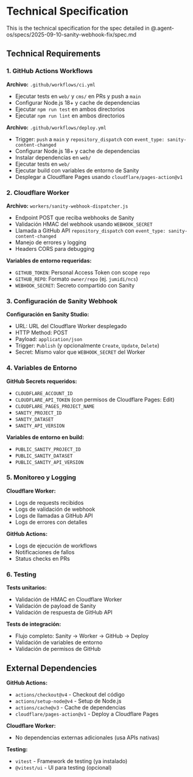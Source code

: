 # Technical Specification

This is the technical specification for the spec detailed in @.agent-os/specs/2025-09-10-sanity-webhook-fix/spec.md

## Technical Requirements

### 1. GitHub Actions Workflows

**Archivo:** `.github/workflows/ci.yml`
- Ejecutar tests en `web/` y `cms/` en PRs y push a `main`
- Configurar Node.js 18+ y cache de dependencias
- Ejecutar `npm run test` en ambos directorios
- Ejecutar `npm run lint` en ambos directorios

**Archivo:** `.github/workflows/deploy.yml`
- Trigger: `push` a `main` y `repository_dispatch` con `event_type: sanity-content-changed`
- Configurar Node.js 18+ y cache de dependencias
- Instalar dependencias en `web/`
- Ejecutar tests en `web/`
- Ejecutar build con variables de entorno de Sanity
- Desplegar a Cloudflare Pages usando `cloudflare/pages-action@v1`

### 2. Cloudflare Worker

**Archivo:** `workers/sanity-webhook-dispatcher.js`
- Endpoint POST que reciba webhooks de Sanity
- Validación HMAC del webhook usando `WEBHOOK_SECRET`
- Llamada a GitHub API `repository_dispatch` con `event_type: sanity-content-changed`
- Manejo de errores y logging
- Headers CORS para debugging

**Variables de entorno requeridas:**
- `GITHUB_TOKEN`: Personal Access Token con scope `repo`
- `GITHUB_REPO`: Formato `owner/repo` (ej. `jumidi/ncs`)
- `WEBHOOK_SECRET`: Secreto compartido con Sanity

### 3. Configuración de Sanity Webhook

**Configuración en Sanity Studio:**
- URL: URL del Cloudflare Worker desplegado
- HTTP Method: POST
- Payload: `application/json`
- Trigger: `Publish` (y opcionalmente `Create`, `Update`, `Delete`)
- Secret: Mismo valor que `WEBHOOK_SECRET` del Worker

### 4. Variables de Entorno

**GitHub Secrets requeridos:**
- `CLOUDFLARE_ACCOUNT_ID`
- `CLOUDFLARE_API_TOKEN` (con permisos de Cloudflare Pages: Edit)
- `CLOUDFLARE_PAGES_PROJECT_NAME`
- `SANITY_PROJECT_ID`
- `SANITY_DATASET`
- `SANITY_API_VERSION`

**Variables de entorno en build:**
- `PUBLIC_SANITY_PROJECT_ID`
- `PUBLIC_SANITY_DATASET`
- `PUBLIC_SANITY_API_VERSION`

### 5. Monitoreo y Logging

**Cloudflare Worker:**
- Logs de requests recibidos
- Logs de validación de webhook
- Logs de llamadas a GitHub API
- Logs de errores con detalles

**GitHub Actions:**
- Logs de ejecución de workflows
- Notificaciones de fallos
- Status checks en PRs

### 6. Testing

**Tests unitarios:**
- Validación de HMAC en Cloudflare Worker
- Validación de payload de Sanity
- Validación de respuesta de GitHub API

**Tests de integración:**
- Flujo completo: Sanity → Worker → GitHub → Deploy
- Validación de variables de entorno
- Validación de permisos de GitHub

## External Dependencies

**GitHub Actions:**
- `actions/checkout@v4` - Checkout del código
- `actions/setup-node@v4` - Setup de Node.js
- `actions/cache@v3` - Cache de dependencias
- `cloudflare/pages-action@v1` - Deploy a Cloudflare Pages

**Cloudflare Worker:**
- No dependencias externas adicionales (usa APIs nativas)

**Testing:**
- `vitest` - Framework de testing (ya instalado)
- `@vitest/ui` - UI para testing (opcional)
